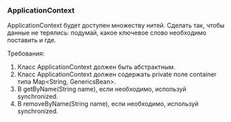 
### ApplicationContext

ApplicationContext будет доступен множеству нитей.
Сделать так, чтобы данные не терялись: подумай, какое ключевое слово необходимо поставить и где.


Требования:
1.	Класс ApplicationContext должен быть абстрактным.
2.	Класс ApplicationContext должен содержать private поле container типа Map&lt;String, GenericsBean&gt;.
3.	В getByName(String name), если необходимо, используй synchronized.
4.	В removeByName(String name), если необходимо, используй synchronized.


